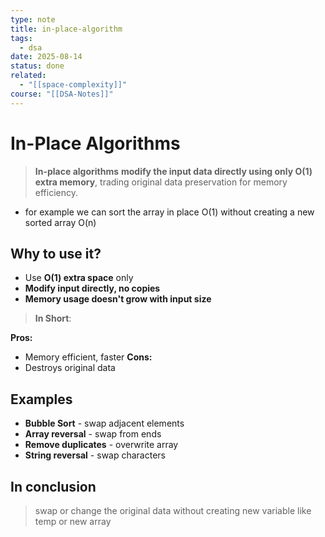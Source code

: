 ```yaml
---
type: note
title: in-place-algorithm
tags:
  - dsa
date: 2025-08-14
status: done
related:
  - "[[space-complexity]]"
course: "[[DSA-Notes]]"
---
```

# In-Place Algorithms

> **In-place algorithms** **modify the input data directly using only O(1) extra memory**, trading original data preservation for memory efficiency.

- for example we can sort the array in place O(1) without creating a new sorted array O(n)
## Why to use it?

- Use **O(1) extra space** only
- **Modify input directly, no copies**
- **Memory usage doesn't grow with input size**

> **In Short**:

**Pros:** 
- Memory efficient, faster 
**Cons:** 
- Destroys original data

## Examples

- **Bubble Sort** - swap adjacent elements
- **Array reversal** - swap from ends
- **Remove duplicates** - overwrite array
- **String reversal** - swap characters

## In conclusion

> swap or change the original data without creating new variable like temp or new array